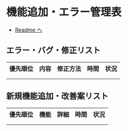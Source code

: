 # 機能追加・エラー管理表

- [Readme へ](../README.md)

## エラー・バグ・修正リスト

<table>
	<tr>
		<th>優先順位</th> <th>内容</th> <th>修正方法</th> <th>時間</th> <th>状況</th>
	</tr>
	<tr>
		<td></td>
		<td></td>
		<td></td>
		<td></td>
		<td></td>
	</tr>
	<tr>
		<td></td>
		<td></td>
		<td></td>
		<td></td>
		<td></td>
	</tr>
</table>

## 新規機能追加・改善案リスト

<table>
	<tr>
		<th>優先順位</th> <th>機能</th> <th>詳細</th> <th>時間</th> <th>状況</th>
	</tr>
	<tr>
		<td></td>
		<td></td>
		<td></td>
		<td></td>
		<td></td>
	</tr>
	<tr>
		<td></td>
		<td></td>
		<td></td>
		<td></td>
		<td></td>
	</tr>
</table>
